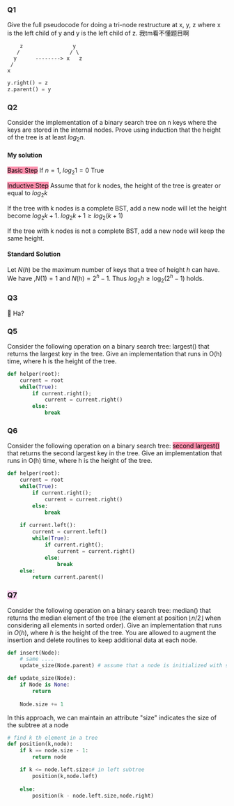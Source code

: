 ### Q1
Give the full pseudocode for doing a tri-node restructure at x, y, z where x is the left child of y and y is the left child of z.
我tm看不懂题目啊 

```
    z                y
   /                / \
  y      --------> x   z
 /
x
```

```PYTHON
y.right() = z
z.parent() = y
```


### Q2
Consider the implementation of a binary search tree on n keys where the keys are stored in the internal nodes. Prove using induction that the height of the tree is at least $log_2 n$.


#### My solution
<mark style="background: #FF5582A6;">Basic Step</mark>
If $n = 1$, $log_2 1= 0$ True

<mark style="background: #FF5582A6;">Inductive Step</mark>
Assume that for k nodes, the height of the tree is greater or equal to $log_2 k$ 

If the tree with k nodes is a complete BST, add a new node will let the height become $log_2k + 1$.
$log_2k + 1 \geq log_2 (k+1)$

If the tree with k nodes is not a complete BST, add a new node will keep the same height.

#### Standard Solution

Let $N(h)$ be the maximum number of keys that a tree of height $h$ can have.
We have ,$N(1)  = 1$ and $N(h) = 2^h - 1$.
Thus $log_2 h \geq \log_{2}{(2^h-1)}$ holds.
### Q3
🤣  Ha?
### Q5
Consider the following operation on a binary search tree: largest() that returns the largest key in the tree. Give an implementation that runs in O(h) time, where h is the height of the tree.

```PYTHON
def helper(root):
	current = root
	while(True):
		if current.right();
			current = current.right()
		else:
			break
```

### Q6
Consider the following operation on a binary search tree: <mark style="background: #FF5582A6;">second largest()</mark> that returns the second largest key in the tree. Give an implementation that runs in O(h) time, where h is the height of the tree.

```PYTHON
def helper(root):
	current = root
	while(True):
		if current.right();
			current = current.right()
		else:
			break
			
	if current.left():
		current = current.left()
		while(True):
			if current.right();
				current = current.right()
			else:
				break
	else:
		return current.parent()
```


### <mark style="background: #FFB8EBA6;">Q7 </mark>
Consider the following operation on a binary search tree: median() that returns the median element of the tree (the element at position $⌊n/2⌋$ when considering all elements in sorted order). Give an implementation that runs in $O(h)$, where $h$ is the height of the tree. You are allowed to augment the insertion and delete routines to keep additional data at each node.

```PYTHON
def insert(Node):
	# same ....
	update_size(Node.parent) # assume that a node is initialized with size 1

def update_size(Node):
	if Node is None:
		return
		
	Node.size += 1
```

In this approach, we can maintain an attribute "size" indicates the size of the subtree at a node

```PYTHON
# find k th element in a tree
def position(k,node):
	if k == node.size - 1:
		return node

	if k <= node.left.size:# in left subtree
		position(k,node.left)
		
	else:
		position(k - node.left.size,node.right)

```
